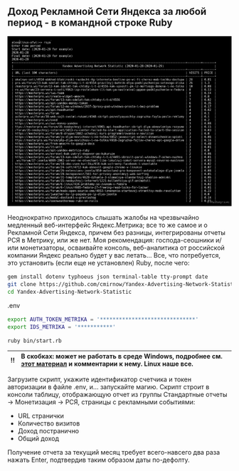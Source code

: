 ## Доход Рекламной Сети Яндекса за любой период - в командной строке Ruby

[![Yandex Advertising Network Statistic](https://github.com/cmirnow/Yandex-Advertising-Network-Statistic/blob/master/img/rsya.jpg)](https://masterpro.ws/api-yandex-metrica-advertising-network-statistic "Yandex Advertising Network Statistic")

Неоднократно приходилось слышать жалобы на чрезвычайно медленный веб-интерфейс Яндекс.Метрика; все то же самое и о Рекламной Сети Яндекса, причем без разницы, интегрированы отчеты РСЯ в Метрику, или же нет. Моя рекомендация: господа-сеошники и/или монетизаторы, осваивайте консоль, веб-аналитика от российской компании Яндекс реально будет у вас летать... Все, что потребуется, это установить (если еще не установлен) Ruby, после чего:

```bash
gem install dotenv typhoeus json terminal-table tty-prompt date
git clone https://github.com/cmirnow/Yandex-Advertising-Network-Statistic.git
cd Yandex-Advertising-Network-Statistic
```

.env
```bash
export AUTH_TOKEN_METRIKA = '******************************'
export IDS_METRIKA = '***********'
```

```bash
ruby bin/start.rb
```

:bangbang: | В скобках: может не работать в среде Windows, подробнее см. [этот материал](https://masterpro.ws/api-yandex-metrica-advertising-network-statistic) и комментарии к нему. Linux наше все.
:---: | :---  
 

Загрузите скрипт, укажите идентификатор счетчика и токен авторизации в файле .env, и... запускайте магию. Скрипт строит в консоли таблицу, отображающую отчет из группы Стандартные отчеты -> Монетизация -> РСЯ, страницы с рекламными событиями:

* URL странички
* Количество визитов
* Доход постранично
* Общий доход

Получение отчета за текущий месяц требует всего-навсего два раза нажать Enter, подтвердив таким образом даты по-дефолту.
